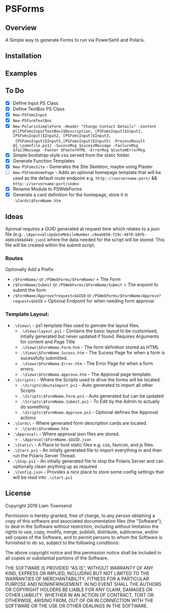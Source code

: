 # PSForms

## Overview

A Simple way to generate Forms to run via PowerSehll and Polaris.

## Installation

## Examples



## To Do
- [x] Define Input PS Class
- [x] Define TextBox PS Class
- [x] `New-PSFomsInput`
- [x] `New-PSFormTextBox`
- [x] `New-PolarisSimpleForm -Header "Change Contact Details" -Content @([PSFomsInputTextBox]$Description, [PSFomsInput]$Input1, [PSFomsInput]$Input2, [PSFomsInput]$Input3,`  
` [PSFomsInput]$Input5,[PSFomsInput]$Input5) -ProcessResult @{.\somefile.ps1} -SucessMsg $sucessMessage -FailureMsg $failMessage -Footer $FooterHTML -ErrorMsg $CustomErrorMsg`
- [x] Simple bootstrap style css served from the static folder.
- [x] Generate Function Templates
- [x] `New-PSFomsSite` - Generates the Site Skeleton, maybe using Plaster
- [ ] `New-PSFomsHomePage` - Adds an optional homepage template that will be used as the default route endpoint e.g. `http:://servername:port/` && `http:://servername:port/index`
- [x] Rename Module to PSWebForms
- [x] Generate a card definition for the homepage, store it in `.\Cards\$FormName.htm`

## Ideas
Aproval requires a GUID generated at request time which relates to a json file (e.g. `.\Approval\UpdateMobileNumber.c0aab650-f29c-4870-b0fb-4b0b19d4d449.json`) where the data needed for the script will be stored. This file will be created within the submit script.

### Routes
Optionally Add a Prefix
- `/$FormName/` or `/PSWebForms/$FormName/` = The Form
- `/$FormName/Submit` or `/PSWebForms/$FormName/Submit` = The enpoint to submit the form
- `/$FormName/Approve?request=$GUID` or `/PSWebForms/$FormName/Approve?request=$GUID` = Optional Endpoint for when needing form approval

### Template Layout:
- `.\Views\` - ps1 template files used to genrate the layout files.
    - `.\Views\layout.ps1` - Contains the basic layout to be customised, intially generated but never updated if found. Requires Arguments for content and Page Title
    - `.\Views\$FormName.Form.htm` - The form definition stored as HTML
    - `.\Views\$FormName.Sucess.htm` - The Sucess Page for when a form is sucessfully submitted.
    - `.\Views\$FormName.Error.htm` - The Error Page for when a form errors.
    - `.\Views\$FormName.Approve.htm` - The Approval page template.
- `.\Scripts\` - Where the Scripts used to drive the forms will be located.
    - `.\Scripts\RouteImport.ps1` - Auto generated to import all other Scripts
    - `.\Scripts\$FormName.Form.ps1` - Auto generated but can be updated
    - `.\Scripts\$FormName.Submit.ps1` - To Edit by the Admin to actually do something
    - `.\Scripts\$FormName.Approve.ps1` - Optional defines the Approval actions
- `.\Cards\` - Where generated form description cards are located.
    - `.\Cards\$FormName.htm`
- `.\Approval\` - Where approval json files are stored.
    - `.\Approval\$FormName.$GUID.json`
- `.\Static\` - A Place to host static files e.g. css, favicon, and js files.
- `.\Start.ps1` - An intially generated file to import everything in and then run the Polaris Server Thread.
- `.\Stop.ps1` - An intially generated file to stop the Polaris Server and can optionally clean anything up as required
- `.\Config.json` - Provides a nice place to store some config settings that will be read into `.\start.ps1`

## License

Copyright 2019 Liam Townsend

Permission is hereby granted, free of charge, to any person obtaining a copy of this software and associated documentation files (the "Software"), to deal in the Software without restriction, including without limitation the rights to use, copy, modify, merge, publish, distribute, sublicense, and/or sell copies of the Software, and to permit persons to whom the Software is furnished to do so, subject to the following conditions:

The above copyright notice and this permission notice shall be included in all copies or substantial portions of the Software.

THE SOFTWARE IS PROVIDED "AS IS", WITHOUT WARRANTY OF ANY KIND, EXPRESS OR IMPLIED, INCLUDING BUT NOT LIMITED TO THE WARRANTIES OF MERCHANTABILITY, FITNESS FOR A PARTICULAR PURPOSE AND NONINFRINGEMENT. IN NO EVENT SHALL THE AUTHORS OR COPYRIGHT HOLDERS BE LIABLE FOR ANY CLAIM, DAMAGES OR OTHER LIABILITY, WHETHER IN AN ACTION OF CONTRACT, TORT OR OTHERWISE, ARISING FROM, OUT OF OR IN CONNECTION WITH THE SOFTWARE OR THE USE OR OTHER DEALINGS IN THE SOFTWARE.